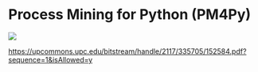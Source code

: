 # Process Mining for Python (PM4Py)

![](https://miro.medium.com/max/700/1*HN4umbUC8_Sg32FTNWriMQ.png)

https://upcommons.upc.edu/bitstream/handle/2117/335705/152584.pdf?sequence=1&isAllowed=y
